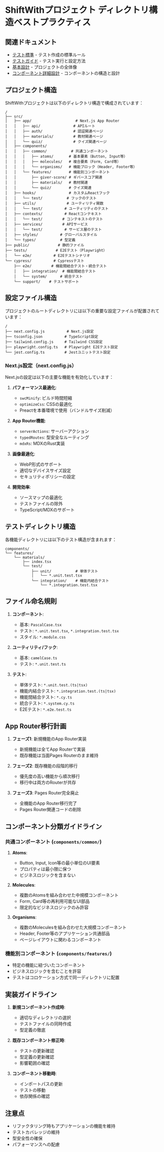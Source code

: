 # ShiftWithプロジェクト ディレクトリ構造ベストプラクティス

## 関連ドキュメント

- [テスト標準](./02_テスト標準.md) - テスト作成の標準ルール
- [テストガイド](./03_テストガイド.md) - テスト実行と設定方法
- [基本設計](../01_プロジェクト概要/01_基本設計.md) - プロジェクトの全体像
- [コンポーネント詳細設計](../01_プロジェクト概要/06_コンポーネント詳細設計.md) - コンポーネントの構造と設計

## プロジェクト構造

ShiftWithプロジェクトは以下のディレクトリ構造で構成されています：

```
/
├── src/
│   ├── app/                    # Next.js App Router
│   │   ├── api/               # APIルート
│   │   ├── auth/              # 認証関連ページ
│   │   ├── materials/         # 教材関連ページ
│   │   └── quiz/              # クイズ関連ページ
│   ├── components/
│   │   ├── common/           # 共通コンポーネント
│   │   │   ├── atoms/       # 基本要素（Button, Input等）
│   │   │   ├── molecules/   # 複合要素（Form, Card等）
│   │   │   └── organisms/   # 機能ブロック（Header, Footer等）
│   │   └── features/        # 機能別コンポーネント
│   │       ├── giver-score/ # ギバースコア関連
│   │       ├── materials/   # 教材関連
│   │       └── quiz/        # クイズ関連
│   ├── hooks/               # カスタムReactフック
│   │   └── test/           # フックのテスト
│   ├── utils/              # ユーティリティ関数
│   │   └── test/          # ユーティリティのテスト
│   ├── contexts/          # Reactコンテキスト
│   │   └── test/         # コンテキストのテスト
│   ├── services/         # APIサービス
│   │   └── test/          # サービス層のテスト
│   ├── styles/          # グローバルスタイル
│   └── types/           # 型定義
├── public/             # 静的ファイル
├── tests/             # E2Eテスト（Playwright）
│   └── e2e/          # E2Eテストシナリオ
└── cypress/          # Cypressテスト
    ├── e2e/         # 機能間結合テスト・統合テスト
    │   ├── integration/  # 機能間結合テスト
    │   └── system/      # 統合テスト
    └── support/    # テストサポート
```

## 設定ファイル構造

プロジェクトのルートディレクトリには以下の重要な設定ファイルが配置されています：

```
/
├── next.config.js          # Next.js設定
├── tsconfig.json          # TypeScript設定
├── tailwind.config.js     # Tailwind CSS設定
├── playwright.config.ts   # Playwright E2Eテスト設定
└── jest.config.ts         # Jestユニットテスト設定
```

### Next.js設定（next.config.js）

Next.jsの設定は以下の主要な機能を有効化しています：

1. **パフォーマンス最適化**:
   - `swcMinify`: ビルド時間短縮
   - `optimizeCss`: CSSの最適化
   - Preactを本番環境で使用（バンドルサイズ削減）

2. **App Router機能**:
   - `serverActions`: サーバーアクション
   - `typedRoutes`: 型安全なルーティング
   - `mdxRs`: MDXのRust実装

3. **画像最適化**:
   - WebP形式のサポート
   - 適切なデバイスサイズ設定
   - セキュリティポリシーの設定

4. **開発効率**:
   - ソースマップの最適化
   - テストファイルの除外
   - TypeScript/MDXのサポート

## テストディレクトリ構造

各機能ディレクトリには以下のテスト構造が含まれます：

```
components/
└── features/
    └── materials/
        ├── index.tsx
        └── test/
            ├── unit/           # 単体テスト
            │   └── *.unit.test.tsx
            └── integration/    # 機能内結合テスト
                └── *.integration.test.tsx
```

## ファイル命名規則

1. **コンポーネント**:
   - 基本: `PascalCase.tsx`
   - テスト: `*.unit.test.tsx`, `*.integration.test.tsx`
   - スタイル: `*.module.css`

2. **ユーティリティ/フック**:
   - 基本: `camelCase.ts`
   - テスト: `*.unit.test.ts`

3. **テスト**:
   - 単体テスト: `*.unit.test.(ts|tsx)`
   - 機能内結合テスト: `*.integration.test.(ts|tsx)`
   - 機能間結合テスト: `*.cy.ts`
   - 統合テスト: `*.system.cy.ts`
   - E2Eテスト: `*.e2e.test.ts`

## App Router移行計画

1. **フェーズ1**: 新規機能のApp Router実装
   - 新規機能は全てApp Routerで実装
   - 既存機能は当面Pages Routerのまま維持

2. **フェーズ2**: 既存機能の段階的移行
   - 優先度の高い機能から順次移行
   - 移行中は両方のRouterが共存

3. **フェーズ3**: Pages Router完全廃止
   - 全機能のApp Router移行完了
   - Pages Router関連コードの削除

## コンポーネント分類ガイドライン

### 共通コンポーネント (`components/common/`)

1. **Atoms**:
   - Button, Input, Icon等の最小単位のUI要素
   - プロパティは最小限に保つ
   - ビジネスロジックを含まない

2. **Molecules**:
   - 複数のAtomsを組み合わせた中規模コンポーネント
   - Form, Card等の再利用可能なUI部品
   - 限定的なビジネスロジックのみ許容

3. **Organisms**:
   - 複数のMoleculesを組み合わせた大規模コンポーネント
   - Header, Footer等のアプリケーション共通部品
   - ページレイアウトに関わるコンポーネント

### 機能別コンポーネント (`components/features/`)

- 特定の機能に紐づいたコンポーネント
- ビジネスロジックを含むことを許容
- テストはコロケーション方式で同一ディレクトリに配置

## 実装ガイドライン

1. **新規コンポーネント作成時**:
   - 適切なディレクトリの選択
   - テストファイルの同時作成
   - 型定義の徹底

2. **既存コンポーネント修正時**:
   - テストの更新確認
   - 型定義の更新確認
   - 影響範囲の確認

3. **コンポーネント移動時**:
   - インポートパスの更新
   - テストの移動
   - 依存関係の確認

## 注意点

- リファクタリング時もアプリケーションの機能を維持
- テストカバレッジの維持
- 型安全性の確保
- パフォーマンスへの配慮 
